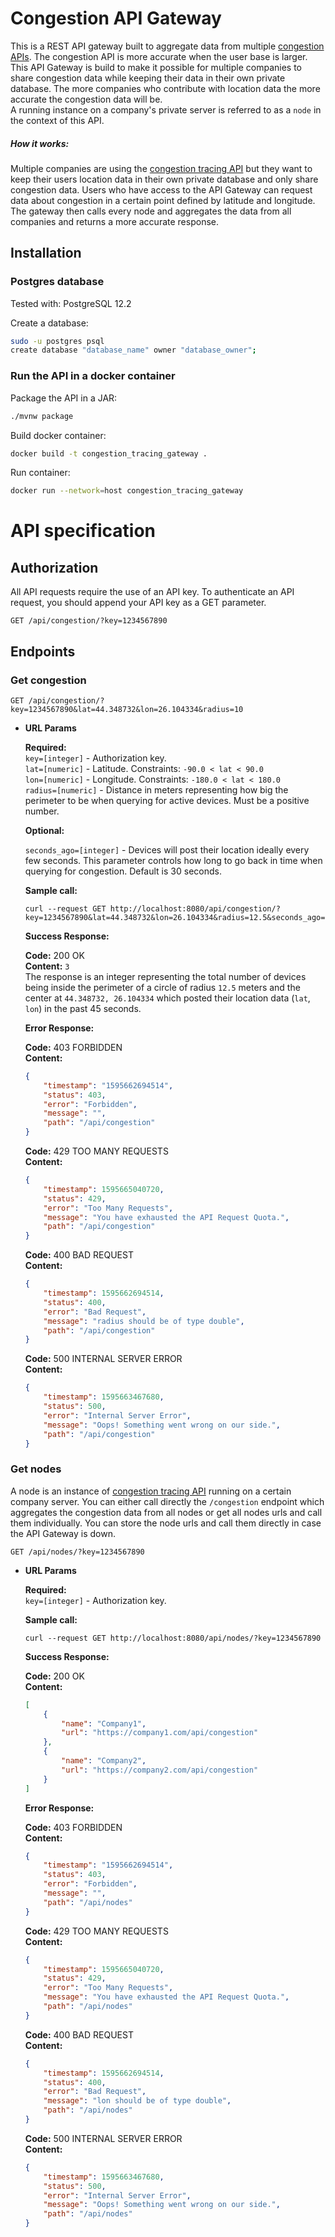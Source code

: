 # Congestion API Gateway
This is a REST API gateway built to aggregate data from multiple [congestion APIs](https://github.com/HiReach-Project/congestion-tracing-standalone).
The congestion API is more accurate when the user base is larger.
This API Gateway is build to make it possible for multiple companies to share congestion data while keeping their data in their own private database.
The more companies who contribute with location data the more accurate the congestion data will be.  
A running instance on a company's private server is referred to as a `node` in the context of this API.
##### How it works:
Multiple companies are using the [congestion tracing API](https://github.com/HiReach-Project/congestion-tracing-standalone)
but they want to keep their users location data in their own private database and only share congestion data.
Users who have access to the API Gateway can request data about congestion in a certain point defined by latitude and longitude.
The gateway then calls every node and aggregates the data from all companies and returns a more accurate response.
## Installation
### Postgres database
Tested with: PostgreSQL 12.2

Create a database:
```bash
sudo -u postgres psql
create database "database_name" owner "database_owner";
```
### Run the API in a docker container
Package the API in a JAR:
```bash
./mvnw package
```
Build docker container:
```bash
docker build -t congestion_tracing_gateway .
```
Run container:
```bash
docker run --network=host congestion_tracing_gateway
```
# API specification
## Authorization
All API requests require the use of an API key.
To authenticate an API request, you should append your API key as a GET parameter.
```http
GET /api/congestion/?key=1234567890
```
## Endpoints
### Get congestion
```http
GET /api/congestion/?key=1234567890&lat=44.348732&lon=26.104334&radius=10
```
*  **URL Params**

   **Required:**   
   `key=[integer]` - Authorization key.  
   `lat=[numeric]` - Latitude. Constraints: `-90.0 < lat < 90.0`  
   `lon=[numeric]` - Longitude. Constraints: `-180.0 < lat < 180.0`  
   `radius=[numeric]` - Distance in meters representing how big the perimeter to be when querying for active devices. Must be a positive number. 
   
    **Optional:**  
    
   `seconds_ago=[integer]` - Devices will post their location ideally every few seconds. This parameter controls how long to go back in time when querying for congestion. Default is 30 seconds.

    **Sample call:**
    ```shell script
    curl --request GET http://localhost:8080/api/congestion/?key=1234567890&lat=44.348732&lon=26.104334&radius=12.5&seconds_ago=45
    ```
   **Success Response:**
        
    **Code:** 200 OK  
    **Content:** `3`  
    The response is an integer representing the total number of devices being inside the perimeter of a circle
    of radius `12.5` meters and the center at `44.348732, 26.104334` which posted their location data (`lat`, `lon`) in the past 45 seconds.

   **Error Response:**
      
    **Code:** 403 FORBIDDEN <br />
    **Content:**   
    ```json
    {
        "timestamp": "1595662694514",
        "status": 403,
        "error": "Forbidden",
        "message": "",
        "path": "/api/congestion"
    }
    ```
    **Code:** 429 TOO MANY REQUESTS <br />
    **Content:**   
    ```json
    {
        "timestamp": 1595665040720,
        "status": 429,
        "error": "Too Many Requests",
        "message": "You have exhausted the API Request Quota.",
        "path": "/api/congestion"
    }
    ```
    **Code:** 400 BAD REQUEST <br />
    **Content:**   
    ```json
    {
        "timestamp": 1595662694514,
        "status": 400,
        "error": "Bad Request",
        "message": "radius should be of type double",
        "path": "/api/congestion"
    }
    ```
    **Code:** 500 INTERNAL SERVER ERROR <br />
    **Content:**   
    ```json
    {
        "timestamp": 1595663467680,
        "status": 500,
        "error": "Internal Server Error",
        "message": "Oops! Something went wrong on our side.",
        "path": "/api/congestion"
    }
   ```
   
### Get nodes
A node is an instance of [congestion tracing API](https://github.com/HiReach-Project/congestion-tracing-standalone)
running on a certain company server. You can either call directly the `/congestion` endpoint which aggregates the congestion data from all nodes
or get all nodes urls and call them individually. You can store the node urls and call them directly in case the API Gateway is down.
```http
GET /api/nodes/?key=1234567890
```
*  **URL Params**

   **Required:**   
   `key=[integer]` - Authorization key.  
   
    **Sample call:**
    ```shell script
    curl --request GET http://localhost:8080/api/nodes/?key=1234567890
    ```
   **Success Response:**
        
    **Code:** 200 OK  
    **Content:**   
    ```json
    [
        {
            "name": "Company1",
            "url": "https://company1.com/api/congestion"
        },
        {
            "name": "Company2",
            "url": "https://company2.com/api/congestion"
        }
    ]
    ```
   **Error Response:**
      
    **Code:** 403 FORBIDDEN <br />
    **Content:**   
    ```json
    {
        "timestamp": "1595662694514",
        "status": 403,
        "error": "Forbidden",
        "message": "",
        "path": "/api/nodes"
    }
    ```
    **Code:** 429 TOO MANY REQUESTS <br />
    **Content:**   
    ```json
    {
        "timestamp": 1595665040720,
        "status": 429,
        "error": "Too Many Requests",
        "message": "You have exhausted the API Request Quota.",
        "path": "/api/nodes"
    }
    ```
    **Code:** 400 BAD REQUEST <br />
    **Content:**   
    ```json
    {
        "timestamp": 1595662694514,
        "status": 400,
        "error": "Bad Request",
        "message": "lon should be of type double",
        "path": "/api/nodes"
    }
    ```
    **Code:** 500 INTERNAL SERVER ERROR <br />
    **Content:**   
    ```json
    {
        "timestamp": 1595663467680,
        "status": 500,
        "error": "Internal Server Error",
        "message": "Oops! Something went wrong on our side.",
        "path": "/api/nodes"
    }
   ```